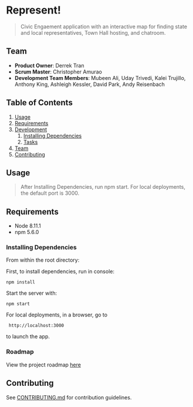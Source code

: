 # Represent!

> Civic Engaement application with an interactive map for finding state and local representatives, Town Hall hosting, and chatroom.

## Team

  - __Product Owner__: Derrek Tran
  - __Scrum Master__: Christopher Amurao
  - __Development Team Members__: Mubeen Ali, Uday Trivedi, Kalei Trujillo, Anthony King, Ashleigh Kessler, David Park, Andy Reisenbach

## Table of Contents

1. [Usage](#Usage)
1. [Requirements](#requirements)
1. [Development](#development)
    1. [Installing Dependencies](#installing-dependencies)
    1. [Tasks](#tasks)
1. [Team](#team)
1. [Contributing](#contributing)

## Usage

> After Installing Dependencies, run npm start. For local deployments, the default port is 3000.

## Requirements

- Node 8.11.1
- npm 5.6.0

### Installing Dependencies

From within the root directory:

First, to install dependencies, run in console:
```
npm install
```

Start the server with:
```
npm start
```

For local deployments, in a browser, go to
```
 http://localhost:3000
```
to launch the app.

### Roadmap

View the project roadmap [here](https://github.com/HRR32-Rubeus/HRR32-Rubeus/issues)


## Contributing

See [CONTRIBUTING.md](CONTRIBUTING.md) for contribution guidelines.

